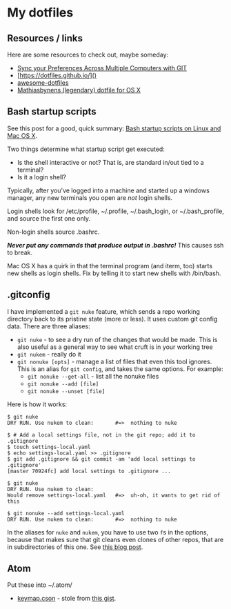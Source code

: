 # My dotfiles

## Resources / links

Here are some resources to check out, maybe someday:

* [Sync your Preferences Across Multiple Computers with 
  GIT](http://codoki.com/2015/02/03/sync-dotfiles-across-multiple-computers/)
* [https://dotfiles.github.io/]()
* [awesome-dotfiles](https://github.com/webpro/awesome-dotfiles)
* [Mathiasbynens (legendary) dotfile for OS 
  X](https://github.com//dotfiles/blob/master/.osx)


## Bash startup scripts

See this post for a good, quick summary: [Bash startup scripts on Linux and Mac 
OS X](https://coderwall.com/p/u003pa/bash-startup-scripts-on-linux-and-mac-os-x).

Two things determine what startup script get executed:

* Is the shell interactive or not? That is, are standard in/out tied to a
  terminal?
* Is it a login shell?

Typically, after you've logged into a machine and started up a windows manager,
any new terminals you open are *not* login shells.

Login shells look for /etc/profile, ~/.profile, ~/.bash_login, or ~/.bash_profile,
and source the first one only.

Non-login shells source .bashrc.

***Never put any commands that produce output in .bashrc!*** This causes 
ssh to break.

Mac OS X has a quirk in that the terminal program (and iterm, too) 
starts new shells as login
shells. Fix by telling it to start new shells with /bin/bash.


## .gitconfig

I have implemented a `git nuke` feature, which sends a repo working directory
back to its pristine state (more or less). It uses custom git config data.
There are three aliases:

- `git nuke` - to see a dry run of the changes that would be made. This is also
  useful as a general way to see what cruft is in your working tree
- `git nukem` - really do it
- `git nonuke [opts]` - manage a list of files that even this tool ignores. 
  This is an alias for `git config`, and takes the same options. For example:
    - `git nonuke --get-all` - list all the nonuke files
    - `git nonuke --add [file]`
    - `git nonuke --unset [file]`

Here is how it works:

```
$ git nuke
DRY RUN. Use nukem to clean:       #=>  nothing to nuke

$ # Add a local settings file, not in the git repo; add it to .gitignore
$ touch settings-local.yaml
$ echo settings-local.yaml >> .gitignore
$ git add .gitignore && git commit -am 'add local settings to .gitignore'
[master 70924fc] add local settings to .gitignore ...

$ git nuke
DRY RUN. Use nukem to clean:
Would remove settings-local.yaml   #=>  uh-oh, it wants to get rid of this

$ git nonuke --add settings-local.yaml
DRY RUN. Use nukem to clean:       #=>  nothing to nuke
```

In the aliases for `nuke` and `nukem`, you have to use two `f`s in the options, 
because that makes sure that git cleans even clones of other repos, that are in 
subdirectories of this one. See [this blog 
post](https://major.io/2012/10/24/using-git-clean-to-remove-subdirectories-containing-git-repositories/).

## Atom

Put these into ~/.atom/

* [keymap.cson](.atom/keymap.cson) - stole from [this gist](https://gist.github.com/kndl/9576567).



